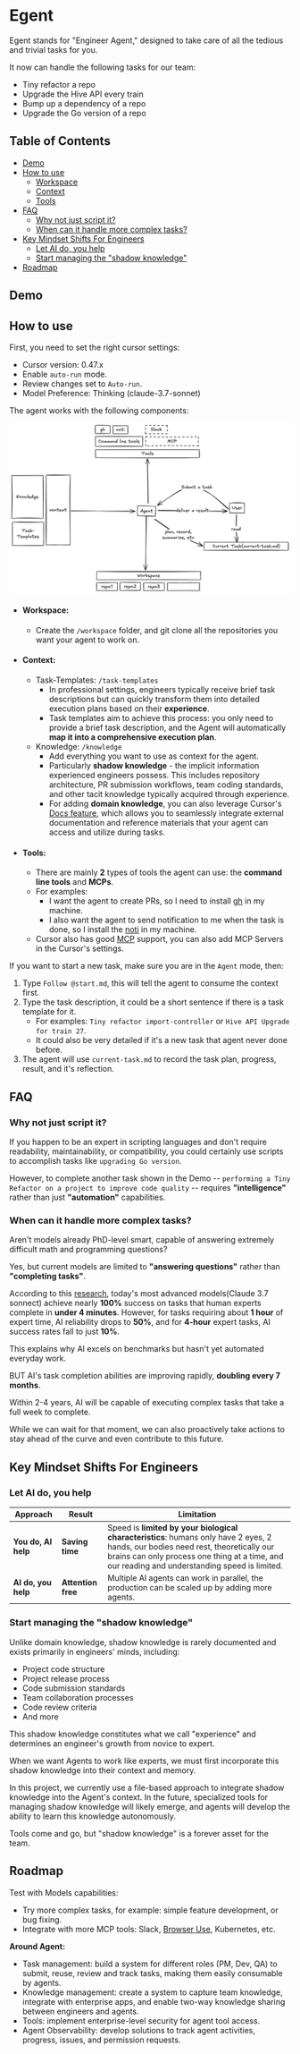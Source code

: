 # Egent

Egent stands for "Engineer Agent," designed to take care of all the tedious and trivial tasks for you.

It now can handle the following tasks for our team:

- Tiny refactor a repo
- Upgrade the Hive API every train
- Bump up a dependency of a repo
- Upgrade the Go version of a repo

## Table of Contents

- [Demo](#demo)
- [How to use](#how-to-use)
  - [Workspace](#workspace)
  - [Context](#context)
  - [Tools](#tools)
- [FAQ](#faq)
  - [Why not just script it?](#why-not-just-script-it)
  - [When can it handle more complex tasks?](#when-can-it-handle-more-complex-tasks)
- [Key Mindset Shifts For Engineers](#key-mindset-shifts-for-engineers)
  - [Let AI do, you help](#let-ai-do-you-help)
  - [Start managing the "shadow knowledge"](#start-managing-the-shadow-knowledge)
- [Roadmap](#roadmap)

## Demo

## How to use

First, you need to set the right cursor settings:

- Cursor version: 0.47.x
- Enable `auto-run` mode.
- Review changes set to `Auto-run`.
- Model Preference: Thinking (claude-3.7-sonnet)

The agent works with the following components:

![Egent Architecture](arch.png)

- #### Workspace:
  - Create the `/workspace` folder, and git clone all the repositories you want your agent to work on.
- #### Context:
  - Task-Templates: `/task-templates`
    - In professional settings, engineers typically receive brief task descriptions but can quickly transform them into detailed execution plans based on their **experience**.
    - Task templates aim to achieve this process: you only need to provide a brief task description, and the Agent will automatically **map it into a comprehensive execution plan**.
  - Knowledge: `/knowledge`
    - Add everything you want to use as context for the agent.
    - Particularly **shadow knowledge** - the implicit information experienced engineers possess. This includes repository architecture, PR submission workflows, team coding standards, and other tacit knowledge typically acquired through experience.
    - For adding **domain knowledge**, you can also leverage Cursor's [Docs feature](https://docs.cursor.com/context/@-symbols/@-docs), which allows you to seamlessly integrate external documentation and reference materials that your agent can access and utilize during tasks.
- #### Tools:
  - There are mainly **2** types of tools the agent can use: the **command line tools** and **MCPs**.
  - For examples:
    - I want the agent to create PRs, so I need to install [gh](https://cli.github.com/) in my machine.
    - I also want the agent to send notification to me when the task is done, so I install the [noti](https://github.com/variadico/noti) in my machine.
  - Cursor also has good [MCP](https://modelcontextprotocol.io/introduction) support, you can also add MCP Servers in the Cursor's settings.

If you want to start a new task, make sure you are in the `Agent` mode, then:

1. Type `Follow @start.md`, this will tell the agent to consume the context first.
2. Type the task description, it could be a short sentence if there is a task template for it.
   - For examples: `Tiny refactor import-controller` or `Hive API Upgrade for train 27`.
   - It could also be very detailed if it's a new task that agent never done before.
3. The agent will use `current-task.md` to record the task plan, progress, result, and it's reflection.

## FAQ

### Why not just script it?

If you happen to be an expert in scripting languages and don't require readability, maintainability, or compatibility, you could certainly use scripts to accomplish tasks like `upgrading Go version`.

However, to complete another task shown in the Demo -- `performing a Tiny Refactor on a project to improve code quality` -- requires **"intelligence"** rather than just **"automation"** capabilities.

### When can it handle more complex tasks?

Aren't models already PhD-level smart, capable of answering extremely difficult math and programming questions?

Yes, but current models are limited to **"answering questions"** rather than **"completing tasks"**.

According to this [research](https://metr.org/blog/2025-03-19-measuring-ai-ability-to-complete-long-tasks/), today's most advanced models(Claude 3.7 sonnect) achieve nearly **100%** success on tasks that human experts complete in **under 4 minutes**. However, for tasks requiring about **1 hour** of expert time, AI reliability drops to **50%**, and for **4-hour** expert tasks, AI success rates fall to just **10%**.

This explains why AI excels on benchmarks but hasn't yet automated everyday work.

BUT AI's task completion abilities are improving rapidly, **doubling every 7 months**.

Within 2-4 years, AI will be capable of executing complex tasks that take a full week to complete.

While we can wait for that moment, we can also proactively take actions to stay ahead of the curve and even contribute to this future.

## Key Mindset Shifts For Engineers

### Let AI do, you help

| Approach            | Result             | Limitation                                                                                                                                                                                                                          |
| ------------------- | ------------------ | ----------------------------------------------------------------------------------------------------------------------------------------------------------------------------------------------------------------------------------- |
| **You do, AI help** | **Saving time**    | Speed is **limited by your biological characteristics**: humans only have 2 eyes, 2 hands, our bodies need rest, theoretically our brains can only process one thing at a time, and our reading and understanding speed is limited. |
| **AI do, you help** | **Attention free** | Multiple AI agents can work in parallel, the production can be scaled up by adding more agents.                                                                                                                                     |

### Start managing the "shadow knowledge"

Unlike domain knowledge, shadow knowledge is rarely documented and exists primarily in engineers' minds, including:

- Project code structure
- Project release process
- Code submission standards
- Team collaboration processes
- Code review criteria
- And more

This shadow knowledge constitutes what we call "experience" and determines an engineer's growth from novice to expert.

When we want Agents to work like experts, we must first incorporate this shadow knowledge into their context and memory.

In this project, we currently use a file-based approach to integrate shadow knowledge into the Agent's context. In the future, specialized tools for managing shadow knowledge will likely emerge, and agents will develop the ability to learn this knowledge autonomously.

Tools come and go, but "shadow knowledge" is a forever asset for the team.

## Roadmap

Test with Models capabilities:

- Try more complex tasks, for example: simple feature development, or bug fixing.
- Integrate with more MCP tools: Slack, [Browser Use](https://docs.browser-use.com/introduction), Kubernetes, etc.

**Around Agent:**

- Task management: build a system for different roles (PM, Dev, QA) to submit, reuse, review and track tasks, making them easily consumable by agents.
- Knowledge management: create a system to capture team knowledge, integrate with enterprise apps, and enable two-way knowledge sharing between engineers and agents.
- Tools: implement enterprise-level security for agent tool access.
- Agent Observability: develop solutions to track agent activities, progress, issues, and permission requests.
